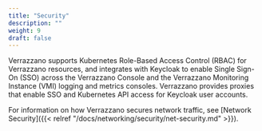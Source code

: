 ```yaml
---
title: "Security"
description: ""
weight: 9
draft: false
---
```


Verrazzano supports Kubernetes Role-Based Access Control (RBAC) for Verrazzano resources, and integrates with Keycloak to enable Single Sign-On (SSO) across the Verrazzano Console and the Verrazzano Monitoring Instance (VMI) logging and metrics consoles. Verrazzano provides proxies that enable SSO and Kubernetes API access for Keycloak user accounts.

For information on how Verrazzano secures network traffic, see [Network Security]({{< relref "/docs/networking/security/net-security.md" >}}).
